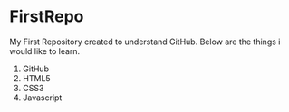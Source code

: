 FirstRepo
=========

My First Repository created to understand GitHub. Below are the things i would like to learn.

1. GitHub
2. HTML5
3. CSS3
4. Javascript
